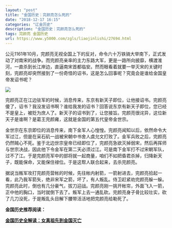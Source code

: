 ```yaml
---
layout: "post"
title: "金国历史：完颜亮怎么死的"
date: "2018-12-17 16:15"
categories: "辽金历史"
description: "金国历史：完颜亮怎么死的"
tags: 完颜亮 金国历史
url: https://www.y5000.com/zgls/liaojinlishi/27694.html
---
```






公元1161年10月，完颜亮无视全国上下的反对，命令六十万铁骑大举南下，正式发动了对南宋的战争。而完颜亮亲率的主力东路大军，更是一路所向披靡，横渡淮河，一直杀到长江岸边，直逼南宋首都临安。然而眼看着就要一举灭宋的关键时刻，完颜亮却突然接到了一份奇怪的诏书，这是怎么回事呢？究竟会是谁给金国皇帝发诏书呢？

![](https://img.y5000.com/uploads/allimg/180116/8-1P11616133L05.jpg)

完颜亮正在江边驻军的时候，消息传来，东京有新天子即位，让他接诏书。完颜亮傻了，诏书？我没发诏书啊？谁给我发的诏书？回答说东京有新天子即位，您已经不是皇上，被贬为庶人了。新天子的诏书到了，让您接旨。完颜亮很诧异，这位新天子是谁啊？是葛王完颜雍，这就是金国的第五代皇帝金世宗。

金世宗在东京即位的消息传来，南下金军人心惶惶。完颜亮闻知以后，依然命令大军过江，但是在采石矶一战被宋朝中书舍人虞允文打败了。金军兵败之后，完颜亮仍然贼心不死。鉴于北边世宗皇帝已经即位了，完颜亮急欲灭掉弱宋，然后再挥师与世宗决战，因此他下令金军在第二天必须过江。可是南下金军打不过宋朝军队，过不了江。于是完颜亮军中的部将就一起商量，咱们不如把昏君杀掉，归降新天子，既能保命，又能保住禄位。于是这帮人联合起来，去杀完颜亮。

据说当叛军攻打完颜亮营帐的时候，先往帐内射箭，一箭射进去，完颜亮拾起一看，此乃我军箭矢，绝非宋军之箭，坏了，有人叛乱。侍卫赶紧劝完颜亮躲一躲。完颜亮此时，倒也有几分豪气，拔刀迎战。完颜亮刚一挑开帐帘，外面飞入一箭，正中他的胸口，当时就倒下去了。叛军上去一通乱砍。完颜亮身子骨比较壮实，砍了几刀没死，于是叛乱头目解下腰带活活地把完颜亮给勒死了。

**金国历史推荐阅读：**

**[金国历史全解读：女真祖先到金国灭亡](https://www.y5000.com/zgls/liaojinlishi/2018/0115/27654.html)**
